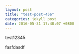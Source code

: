 ```yaml
---
layout: post
title: "test-post-456"
categories: jekyll post
date: 2016-05-31 17:40:07 +0800
---
```



test12345

fasfdasdf